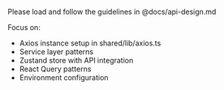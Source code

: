 Please load and follow the guidelines in @docs/api-design.md

Focus on:
- Axios instance setup in shared/lib/axios.ts
- Service layer patterns
- Zustand store with API integration
- React Query patterns
- Environment configuration
